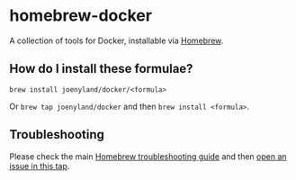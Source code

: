 # homebrew-docker

A collection of tools for Docker, installable via [Homebrew](http://brew.sh).

## How do I install these formulae?
`brew install joenyland/docker/<formula>`

Or `brew tap joenyland/docker` and then `brew install <formula>`.

## Troubleshooting
Please check the main [Homebrew troubleshooting guide](https://github.com/Homebrew/brew/blob/master/docs/Troubleshooting.md) and then [open an issue in this tap](https://github.com/JoeNyland/homebrew-docker/issues/new).
